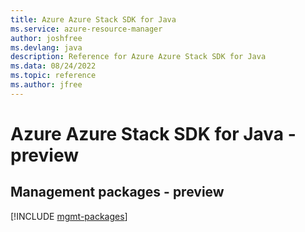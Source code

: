 ```yaml
---
title: Azure Azure Stack SDK for Java
ms.service: azure-resource-manager
author: joshfree
ms.devlang: java
description: Reference for Azure Azure Stack SDK for Java
ms.data: 08/24/2022
ms.topic: reference
ms.author: jfree
---
```

# Azure Azure Stack SDK for Java - preview

## Management packages - preview
[!INCLUDE [mgmt-packages](azure-stack-mgmt-index.md)]
